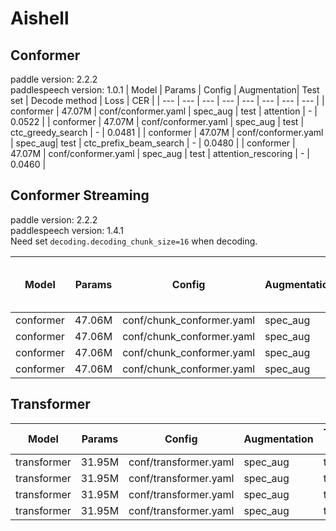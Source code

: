 # Aishell

## Conformer
paddle version: 2.2.2  
paddlespeech version: 1.0.1
| Model | Params | Config | Augmentation| Test set | Decode method | Loss | CER |
| --- | --- | --- | --- | --- | --- | --- | --- | 
| conformer | 47.07M  | conf/conformer.yaml | spec_aug | test | attention | - | 0.0522 |
| conformer | 47.07M  | conf/conformer.yaml | spec_aug | test | ctc_greedy_search | - | 0.0481 |
| conformer | 47.07M  | conf/conformer.yaml | spec_aug| test | ctc_prefix_beam_search | - | 0.0480 | 
| conformer | 47.07M  | conf/conformer.yaml | spec_aug | test | attention_rescoring | - | 0.0460 | 


## Conformer Streaming
paddle version: 2.2.2  
paddlespeech version: 1.4.1  
Need set `decoding.decoding_chunk_size=16` when decoding.

| Model | Params | Config | Augmentation| Test set | Decode method | Chunk Size & Left Chunks | Loss | CER |  
| --- | --- | --- | --- | --- | --- | --- | --- | --- |  
| conformer | 47.06M | conf/chunk_conformer.yaml | spec_aug | test | attention | 16, -1 | - | 0.056102 |  
| conformer | 47.06M | conf/chunk_conformer.yaml | spec_aug | test | ctc_greedy_search | 16, -1 | - | 0.058160 |  
| conformer | 47.06M | conf/chunk_conformer.yaml | spec_aug | test | ctc_prefix_beam_search | 16, -1 | - | 0.058160 |  
| conformer | 47.06M | conf/chunk_conformer.yaml | spec_aug | test | attention_rescoring | 16, -1 |  - | 0.051968 |  


## Transformer 

| Model | Params | Config | Augmentation| Test set | Decode method | Loss | CER |  
| --- | --- | --- | --- | --- | --- | --- | --- |  
| transformer | 31.95M  | conf/transformer.yaml | spec_aug | test | attention | 3.8103787302970886 | 0.056588 |  
| transformer | 31.95M  | conf/transformer.yaml | spec_aug | test | ctc_greedy_search | 3.8103787302970886 | 0.059932 |  
| transformer | 31.95M  | conf/transformer.yaml | spec_aug | test | ctc_prefix_beam_search | 3.8103787302970886 | 0.059989 |  
| transformer | 31.95M  | conf/transformer.yaml | spec_aug | test | attention_rescoring | 3.8103787302970886 | 0.052273 |  
